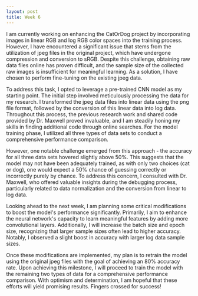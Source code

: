 ```yaml
---
layout: post
title: Week 6
---
```


I am currently working on enhancing the CatOrDog project by incorporating images in linear RGB and log RGB color spaces into the training process. However, I have encountered a significant issue that stems from the utilization of jpeg files in the original project, which have undergone compression and conversion to sRGB. Despite this challenge, obtaining raw data files online has proven difficult, and the sample size of the collected raw images is insufficient for meaningful learning. As a solution, I have chosen to perform fine-tuning on the existing jpeg data.

To address this task, I opted to leverage a pre-trained CNN model as my starting point. The initial step involved meticulously processing the data for my research. I transformed the jpeg data files into linear data using the png file format, followed by the conversion of this linear data into log data. Throughout this process, the previous research work and shared code provided by Dr. Maxwell proved invaluable, and I am steadily honing my skills in finding additional code through online searches. For the model training phase, I utilized all three types of data sets to conduct a comprehensive performance comparison.

However, one notable challenge emerged from this approach - the accuracy for all three data sets hovered slightly above 50%. This suggests that the model may not have been adequately trained, as with only two choices (cat or dog), one would expect a 50% chance of guessing correctly or incorrectly purely by chance. To address this concern, I consulted with Dr. Maxwell, who offered valuable insights during the debugging process, particularly related to data normalization and the conversion from linear to log data.

Looking ahead to the next week, I am planning some critical modifications to boost the model's performance significantly. Primarily, I aim to enhance the neural network's capacity to learn meaningful features by adding more convolutional layers. Additionally, I will increase the batch size and epoch size, recognizing that larger sample sizes often lead to higher accuracy. Notably, I observed a slight boost in accuracy with larger log data sample sizes.

Once these modifications are implemented, my plan is to retrain the model using the original jpeg files with the goal of achieving an 80% accuracy rate. Upon achieving this milestone, I will proceed to train the model with the remaining two types of data for a comprehensive performance comparison. With optimism and determination, I am hopeful that these efforts will yield promising results. Fingers crossed for success!
